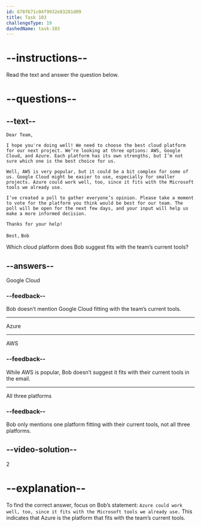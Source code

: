 ```yaml
---
id: 678f671c04f9932e83281d09
title: Task 103
challengeType: 19
dashedName: task-103
---
```


<!-- READING -->

# --instructions--

Read the text and answer the question below.

# --questions--

## --text--

`Dear Team,`

`I hope you're doing well! We need to choose the best cloud platform for our next project. We’re looking at three options: AWS, Google Cloud, and Azure. Each platform has its own strengths, but I’m not sure which one is the best choice for us.`

`Well, AWS is very popular, but it could be a bit complex for some of us. Google Cloud might be easier to use, especially for smaller projects. Azure could work well, too, since it fits with the Microsoft tools we already use.`

`I’ve created a poll to gather everyone’s opinion. Please take a moment to vote for the platform you think would be best for our team. The poll will be open for the next few days, and your input will help us make a more informed decision.`

`Thanks for your help!`

`Best,`
`Bob`

Which cloud platform does Bob suggest fits with the team’s current tools?

## --answers--

Google Cloud

### --feedback--

Bob doesn’t mention Google Cloud fitting with the team’s current tools.

---

Azure

---

AWS

### --feedback--

While AWS is popular, Bob doesn’t suggest it fits with their current tools in the email.

---

All three platforms

### --feedback--

Bob only mentions one platform fitting with their current tools, not all three platforms.

## --video-solution--

2

# --explanation--

To find the correct answer, focus on Bob’s statement: `Azure could work well, too, since it fits with the Microsoft tools we already use.` This indicates that Azure is the platform that fits with the team’s current tools.
